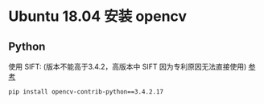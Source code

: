 # Ubuntu 18.04 安装 opencv

## Python

使用 SIFT: (版本不能高于3.4.2，高版本中 SIFT 因为专利原因无法直接使用) [参考](https://github.com/skvark/opencv-python/issues/126#issuecomment-577818046)

```
pip install opencv-contrib-python==3.4.2.17
```

